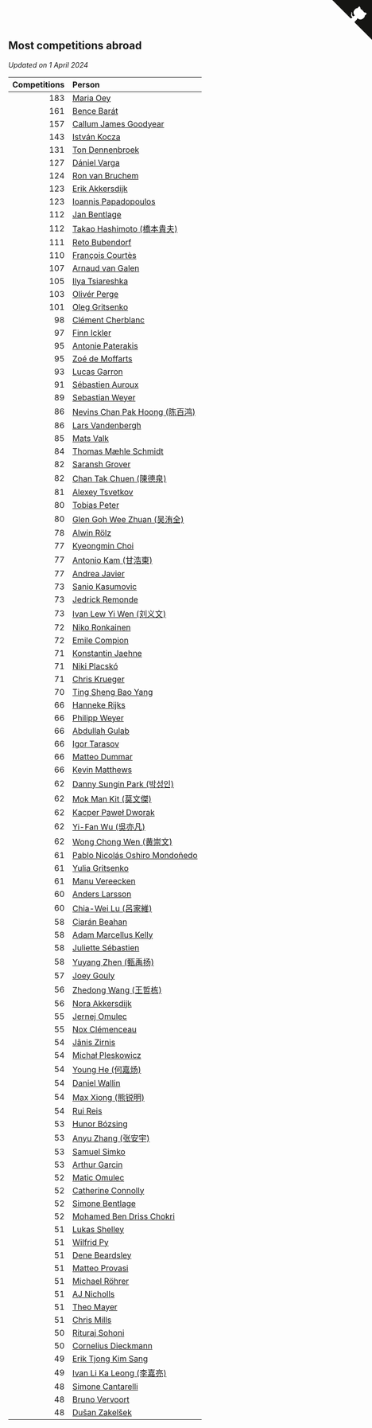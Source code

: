 ## Most competitions abroad

*Updated on  1 April 2024*

| Competitions | Person |
| ---: | :--- |
| 183 | [Maria Oey](https://www.worldcubeassociation.org/persons/2007OEYM01) |
| 161 | [Bence Barát](https://www.worldcubeassociation.org/persons/2008BARA01) |
| 157 | [Callum James Goodyear](https://www.worldcubeassociation.org/persons/2012GOOD02) |
| 143 | [István Kocza](https://www.worldcubeassociation.org/persons/2005KOCZ01) |
| 131 | [Ton Dennenbroek](https://www.worldcubeassociation.org/persons/2003DENN01) |
| 127 | [Dániel Varga](https://www.worldcubeassociation.org/persons/2008VARG01) |
| 124 | [Ron van Bruchem](https://www.worldcubeassociation.org/persons/2003BRUC01) |
| 123 | [Erik Akkersdijk](https://www.worldcubeassociation.org/persons/2005AKKE01) |
| 123 | [Ioannis Papadopoulos](https://www.worldcubeassociation.org/persons/2013PAPA01) |
| 112 | [Jan Bentlage](https://www.worldcubeassociation.org/persons/2010BENT01) |
| 112 | [Takao Hashimoto (橋本貴夫)](https://www.worldcubeassociation.org/persons/2007HASH01) |
| 111 | [Reto Bubendorf](https://www.worldcubeassociation.org/persons/2012BUBE01) |
| 110 | [François Courtès](https://www.worldcubeassociation.org/persons/2008COUR01) |
| 107 | [Arnaud van Galen](https://www.worldcubeassociation.org/persons/2006GALE01) |
| 105 | [Ilya Tsiareshka](https://www.worldcubeassociation.org/persons/2012TERE01) |
| 103 | [Olivér Perge](https://www.worldcubeassociation.org/persons/2007PERG01) |
| 101 | [Oleg Gritsenko](https://www.worldcubeassociation.org/persons/2011GRIT01) |
| 98 | [Clément Cherblanc](https://www.worldcubeassociation.org/persons/2014CHER05) |
| 97 | [Finn Ickler](https://www.worldcubeassociation.org/persons/2012ICKL01) |
| 95 | [Antonie Paterakis](https://www.worldcubeassociation.org/persons/2012PATE01) |
| 95 | [Zoé de Moffarts](https://www.worldcubeassociation.org/persons/2010MOFF02) |
| 93 | [Lucas Garron](https://www.worldcubeassociation.org/persons/2006GARR01) |
| 91 | [Sébastien Auroux](https://www.worldcubeassociation.org/persons/2008AURO01) |
| 89 | [Sebastian Weyer](https://www.worldcubeassociation.org/persons/2010WEYE02) |
| 86 | [Nevins Chan Pak Hoong (陈百鸿)](https://www.worldcubeassociation.org/persons/2010CHAN20) |
| 86 | [Lars Vandenbergh](https://www.worldcubeassociation.org/persons/2003VAND01) |
| 85 | [Mats Valk](https://www.worldcubeassociation.org/persons/2007VALK01) |
| 84 | [Thomas Mæhle Schmidt](https://www.worldcubeassociation.org/persons/2013SCHM02) |
| 82 | [Saransh Grover](https://www.worldcubeassociation.org/persons/2014GROV01) |
| 82 | [Chan Tak Chuen (陳德泉)](https://www.worldcubeassociation.org/persons/2007CHUE01) |
| 81 | [Alexey Tsvetkov](https://www.worldcubeassociation.org/persons/2017TSVE02) |
| 80 | [Tobias Peter](https://www.worldcubeassociation.org/persons/2014PETE03) |
| 80 | [Glen Goh Wee Zhuan (吴洧全)](https://www.worldcubeassociation.org/persons/2015ZHUA01) |
| 78 | [Alwin Rölz](https://www.worldcubeassociation.org/persons/2016ROLZ01) |
| 77 | [Kyeongmin Choi](https://www.worldcubeassociation.org/persons/2017CHOI07) |
| 77 | [Antonio Kam (甘浩東)](https://www.worldcubeassociation.org/persons/2017TUNG13) |
| 77 | [Andrea Javier](https://www.worldcubeassociation.org/persons/2010JAVI01) |
| 73 | [Sanio Kasumovic](https://www.worldcubeassociation.org/persons/2009KASU01) |
| 73 | [Jedrick Remonde](https://www.worldcubeassociation.org/persons/2008REMO01) |
| 73 | [Ivan Lew Yi Wen (刘义文)](https://www.worldcubeassociation.org/persons/2012WENI01) |
| 72 | [Niko Ronkainen](https://www.worldcubeassociation.org/persons/2010RONK01) |
| 72 | [Emile Compion](https://www.worldcubeassociation.org/persons/2007COMP01) |
| 71 | [Konstantin Jaehne](https://www.worldcubeassociation.org/persons/2015JAEH01) |
| 71 | [Niki Placskó](https://www.worldcubeassociation.org/persons/2008PLAC01) |
| 71 | [Chris Krueger](https://www.worldcubeassociation.org/persons/2006KRUE01) |
| 70 | [Ting Sheng Bao Yang](https://www.worldcubeassociation.org/persons/2008BAOY01) |
| 66 | [Hanneke Rijks](https://www.worldcubeassociation.org/persons/2008RIJK01) |
| 66 | [Philipp Weyer](https://www.worldcubeassociation.org/persons/2010WEYE01) |
| 66 | [Abdullah Gulab](https://www.worldcubeassociation.org/persons/2014GULA02) |
| 66 | [Igor Tarasov](https://www.worldcubeassociation.org/persons/2016TARA04) |
| 66 | [Matteo Dummar](https://www.worldcubeassociation.org/persons/2017DUMM01) |
| 66 | [Kevin Matthews](https://www.worldcubeassociation.org/persons/2010MATT02) |
| 62 | [Danny Sungin Park (박성인)](https://www.worldcubeassociation.org/persons/2015PARK13) |
| 62 | [Mok Man Kit (莫文傑)](https://www.worldcubeassociation.org/persons/2009KITM01) |
| 62 | [Kacper Paweł Dworak](https://www.worldcubeassociation.org/persons/2020DWOR01) |
| 62 | [Yi-Fan Wu (吳亦凡)](https://www.worldcubeassociation.org/persons/2010WUIF01) |
| 62 | [Wong Chong Wen (黄崇文)](https://www.worldcubeassociation.org/persons/2014WENW01) |
| 61 | [Pablo Nicolás Oshiro Mondoñedo](https://www.worldcubeassociation.org/persons/2010MOND01) |
| 61 | [Yulia Gritsenko](https://www.worldcubeassociation.org/persons/2012SIDO01) |
| 61 | [Manu Vereecken](https://www.worldcubeassociation.org/persons/2010VERE01) |
| 60 | [Anders Larsson](https://www.worldcubeassociation.org/persons/2003LARS01) |
| 60 | [Chia-Wei Lu (呂家維)](https://www.worldcubeassociation.org/persons/2007LUCH01) |
| 58 | [Ciarán Beahan](https://www.worldcubeassociation.org/persons/2012BEAH01) |
| 58 | [Adam Marcellus Kelly](https://www.worldcubeassociation.org/persons/2016KELL10) |
| 58 | [Juliette Sébastien](https://www.worldcubeassociation.org/persons/2014SEBA01) |
| 58 | [Yuyang Zhen (甄禹扬)](https://www.worldcubeassociation.org/persons/2013ZHEN11) |
| 57 | [Joey Gouly](https://www.worldcubeassociation.org/persons/2007GOUL01) |
| 56 | [Zhedong Wang (王哲栋)](https://www.worldcubeassociation.org/persons/2015WANG83) |
| 56 | [Nora Akkersdijk](https://www.worldcubeassociation.org/persons/2009CHRI03) |
| 55 | [Jernej Omulec](https://www.worldcubeassociation.org/persons/2010OMUL01) |
| 55 | [Nox Clémenceau](https://www.worldcubeassociation.org/persons/2015CLEM03) |
| 54 | [Jānis Zirnis](https://www.worldcubeassociation.org/persons/2013ZIRN01) |
| 54 | [Michał Pleskowicz](https://www.worldcubeassociation.org/persons/2009PLES01) |
| 54 | [Young He (何嘉炀)](https://www.worldcubeassociation.org/persons/2014HEYO01) |
| 54 | [Daniel Wallin](https://www.worldcubeassociation.org/persons/2013WALL03) |
| 54 | [Max Xiong (熊锐明)](https://www.worldcubeassociation.org/persons/2015XION03) |
| 54 | [Rui Reis](https://www.worldcubeassociation.org/persons/2015REIS02) |
| 53 | [Hunor Bózsing](https://www.worldcubeassociation.org/persons/2009BOZS01) |
| 53 | [Anyu Zhang (张安宇)](https://www.worldcubeassociation.org/persons/2012ZHAN08) |
| 53 | [Samuel Simko](https://www.worldcubeassociation.org/persons/2016SIMK01) |
| 53 | [Arthur Garcin](https://www.worldcubeassociation.org/persons/2014GARC27) |
| 52 | [Matic Omulec](https://www.worldcubeassociation.org/persons/2010OMUL02) |
| 52 | [Catherine Connolly](https://www.worldcubeassociation.org/persons/2017CONN04) |
| 52 | [Simone Bentlage](https://www.worldcubeassociation.org/persons/2014OHLE01) |
| 52 | [Mohamed Ben Driss Chokri](https://www.worldcubeassociation.org/persons/2015CHOK01) |
| 51 | [Lukas Shelley](https://www.worldcubeassociation.org/persons/2016SHEL03) |
| 51 | [Wilfrid Py](https://www.worldcubeassociation.org/persons/2016PYWI01) |
| 51 | [Dene Beardsley](https://www.worldcubeassociation.org/persons/2009BEAR01) |
| 51 | [Matteo Provasi](https://www.worldcubeassociation.org/persons/2009PROV01) |
| 51 | [Michael Röhrer](https://www.worldcubeassociation.org/persons/2009ROHR01) |
| 51 | [AJ Nicholls](https://www.worldcubeassociation.org/persons/2015NICH04) |
| 51 | [Theo Mayer](https://www.worldcubeassociation.org/persons/2012MAYE01) |
| 51 | [Chris Mills](https://www.worldcubeassociation.org/persons/2014MILL04) |
| 50 | [Rituraj Sohoni](https://www.worldcubeassociation.org/persons/2012SOHO01) |
| 50 | [Cornelius Dieckmann](https://www.worldcubeassociation.org/persons/2009DIEC01) |
| 49 | [Erik Tjong Kim Sang](https://www.worldcubeassociation.org/persons/2018SANG01) |
| 49 | [Ivan Li Ka Leong (李嘉亮)](https://www.worldcubeassociation.org/persons/2015LEON02) |
| 48 | [Simone Cantarelli](https://www.worldcubeassociation.org/persons/2012CANT02) |
| 48 | [Bruno Vervoort](https://www.worldcubeassociation.org/persons/2011VERV01) |
| 48 | [Dušan Zakelšek](https://www.worldcubeassociation.org/persons/2012ZAKE02) |


<a href="https://github.com/jonatanklosko/wca_statistics" class="github-corner" aria-label="View source on Github"><svg width="80" height="80" viewBox="0 0 250 250" style="fill:#151513; color:#fff; position: absolute; top: 0; border: 0; right: 0;" aria-hidden="true"><path d="M0,0 L115,115 L130,115 L142,142 L250,250 L250,0 Z"></path><path d="M128.3,109.0 C113.8,99.7 119.0,89.6 119.0,89.6 C122.0,82.7 120.5,78.6 120.5,78.6 C119.2,72.0 123.4,76.3 123.4,76.3 C127.3,80.9 125.5,87.3 125.5,87.3 C122.9,97.6 130.6,101.9 134.4,103.2" fill="currentColor" style="transform-origin: 130px 106px;" class="octo-arm"></path><path d="M115.0,115.0 C114.9,115.1 118.7,116.5 119.8,115.4 L133.7,101.6 C136.9,99.2 139.9,98.4 142.2,98.6 C133.8,88.0 127.5,74.4 143.8,58.0 C148.5,53.4 154.0,51.2 159.7,51.0 C160.3,49.4 163.2,43.6 171.4,40.1 C171.4,40.1 176.1,42.5 178.8,56.2 C183.1,58.6 187.2,61.8 190.9,65.4 C194.5,69.0 197.7,73.2 200.1,77.6 C213.8,80.2 216.3,84.9 216.3,84.9 C212.7,93.1 206.9,96.0 205.4,96.6 C205.1,102.4 203.0,107.8 198.3,112.5 C181.9,128.9 168.3,122.5 157.7,114.1 C157.9,116.9 156.7,120.9 152.7,124.9 L141.0,136.5 C139.8,137.7 141.6,141.9 141.8,141.8 Z" fill="currentColor" class="octo-body"></path></svg></a><style>.github-corner:hover .octo-arm{animation:octocat-wave 560ms ease-in-out}@keyframes octocat-wave{0%,100%{transform:rotate(0)}20%,60%{transform:rotate(-25deg)}40%,80%{transform:rotate(10deg)}}@media (max-width:500px){.github-corner:hover .octo-arm{animation:none}.github-corner .octo-arm{animation:octocat-wave 560ms ease-in-out}}</style>
